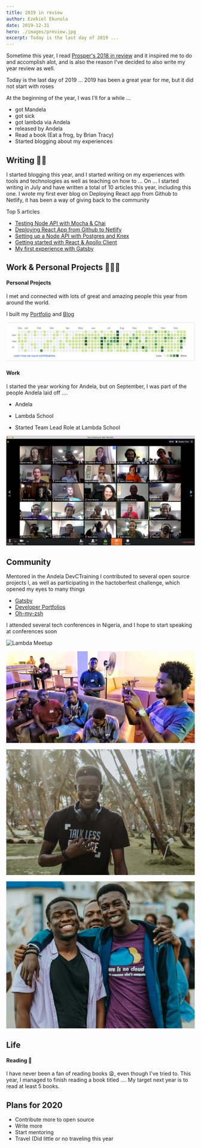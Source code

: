 ```yaml
---
title: 2019 in review
author: Ezekiel Ekunola
date: 2019-12-31
hero: ./images/preview.jpg
excerpt: Today is the last day of 2019 ...
---
```


Sometime this year, I read [Prosper's 2018 in review](https://medium.com/@unicodeveloper/2018-in-review-shattering-expectations-9418f2d720cc) and it inspired me to do and accomplish alot, and is also the reason I've decided to also write my year review as well.

Today is the last day of 2019 ...
2019 has been a great year for me, but it did not start with roses

At the beginning of the year, I was I'll for a while ...

- got Mandela
- got sick
- got lambda via Andela
- released by Andela
- Read a book (Eat a frog, by Brian Tracy)
- Started blogging about my experiences

## Writing ✍🏾

I started blogging this year, and I started writing on my experiences with tools and technologies as well as teaching on how to ...
On ... I started writing in July and have written a total of 10 articles this year, including this one. I wrote my first ever blog on Deploying React app from Github to Netlify, it has been a way of giving back to the community

Top 5 articles

- [Testing Node API with Mocha & Chai](https://www.blog.ezekielekunola.com/testing-node-api-with-mocha-chai)
- [Deploying React App from Github to Netlify](https://www.blog.ezekielekunola.com/deploying-react-app-from-github-to-netlify)
- [Setting up a Node API with Postgres and Knex](https://www.blog.ezekielekunola.com/setting-up-a-node-api-with-postgres-and-knex)
- [Getting started with React & Apollo Client](https://www.blog.ezekielekunola.com/getting-started-with-react-apollo-client)
- [My first experience with Gatsby](https://www.blog.ezekielekunola.com/my-first-experience-with-gatsby)

## Work & Personal Projects 👨🏾‍💻

#### Personal Projects

I met and connected with lots of great and amazing people this year from around the world.

I built my [Portfolio](https://www.ezekielekunola.com) and [Blog](https://www.blog.ezekielekunola.com)

![Team Meetng](./images/graph.png)

#### Work

I started the year working for Andela, but on September, I was part of the people Andela laid off ....

- Andela
- Lambda School

- Started Team Lead Role at Lambda School

![Team Meetng](./images/5.png)

## Community

Mentored in the Andela DevCTraining
I contributed to several open source projects l, as well as participating in the hactoberfest challenge, which opened my eyes to many things

- [Gatsby](https://github.com/gatsbyjs/gatsby)
- [Developer Portfolios](https://github.com/Easybuoy/developer-portfolios)
- [Oh-my-zsh](https://github.com/ohmyzsh/ohmyzsh)

I attended several tech conferences in Nigeria, and I hope to start speaking at conferences soon

![Lambda Meetup](./images/1.jpg)

![Lambda Meetup](./images/3.jpeg)

![Lambda Meetup](./images/4.jpg)

![Lambda Meetup](./images/2.jpg)

## Life

#### Reading 📖

I have never been a fan of reading books 😩, even though I've tried to. This year, I managed to finish reading a book titled .... My target next year is to read at least 5 books.

## Plans for 2020

- Contribute more to open source
- Write more
- Start mentoring
- Travel (Did little or no traveling this year
